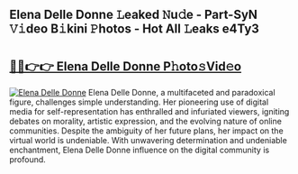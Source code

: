 ## Elena Delle Donne 𝙻eaked 𝙽u𝚍e - Part-SyN 𝚅𝚒deo B𝚒kini 𝙿hotos - Hot All 𝙻eaks e4Ty3

# <h2><a href="http://ld50ts9.urlbe.top/?page=Elena+Delle+Donne">🔗🔗👉👉 Elena Delle Donne P𝚑oto𝚜Vid𝚎o</a></h2>

[![Elena Delle Donne](https://i.imgur.com/eBuTRDB.gif)](http://ld50ts9.urlbe.top/?page=Elena+Delle+Donne)
Elena Delle Donne, a multifaceted and paradoxical figure, challenges simple understanding. Her pioneering use of digital media for self-representation has enthralled and infuriated viewers, igniting debates on morality, artistic expression, and the evolving nature of online communities. Despite the ambiguity of her future plans, her impact on the virtual world is undeniable. With unwavering determination and undeniable enchantment, Elena Delle Donne influence on the digital community is profound.
